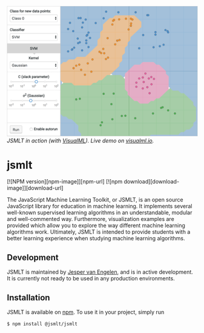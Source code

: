 ![VisualML Screenshot](https://raw.githubusercontent.com/jsmlt/visualml/master/assets/screenshot.png)
 _JSMLT in action (with [VisualML](https://github.com/jsmlt/visualml)). Live demo on [visualml.io](http://visualml.io)._

# jsmlt
  [![NPM version][npm-image]][npm-url]
  [![npm download][download-image]][download-url]
  
The JavaScript Machine Learning Toolkit, or JSMLT, is an open source JavaScript library for education in machine learning. It implements several well-known supervised learning algorithms in an understandable, modular and well-commented way. Furthermore, visualization examples are provided which allow you to explore the way different machine learning algorithms work. Ultimately, JSMLT is intended to provide students with a better learning experience when studying machine learning algorithms.

## Development
JSMLT is maintained by [Jesper van Engelen](https://github.com/engelen), and is in active development. It is currently not ready to be used in any production environments.

## Installation
JSMLT is available on [npm](https://www.npmjs.com/package/@jsmlt/jsmlt). To use it in your project, simply run
```
$ npm install @jsmlt/jsmlt
```
